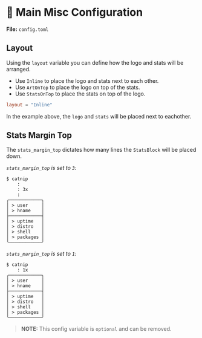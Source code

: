 # 🚩 Main Misc Configuration

**File:** `config.toml`

## Layout
Using the `layout` variable you can define how the logo and stats will be arranged.
- Use `Inline` to place the logo and stats next to each other.
- Use `ArtOnTop` to place the logo on top of the stats.
- Use `StatsOnTop` to place the stats on top of the logo.

```toml
layout = "Inline"
```

In the example above, the `logo` and `stats` will be placed next to eachother.

## Stats Margin Top
The `stats_margin_top` dictates how many lines the `StatsBlock` will be placed down.

*`stats_margin_top` is set to `3`:*
```
$ catnip
    :
    : 3x
    :
╭────────────╮
│ > user     │
│ > hname    │
├────────────┤
│ > uptime   │
│ > distro   │
│ > shell    │
│ > packages │
╰────────────╯
```

*`stats_margin_top` is set to `1`:*
```
$ catnip
    : 1x
╭────────────╮
│ > user     │
│ > hname    │
├────────────┤
│ > uptime   │
│ > distro   │
│ > shell    │
│ > packages │
╰────────────╯
```

> **NOTE:** This config variable is `optional` and can be removed.